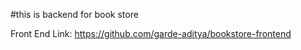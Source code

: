 #this is backend for book store 

Front End Link:
https://github.com/garde-aditya/bookstore-frontend
